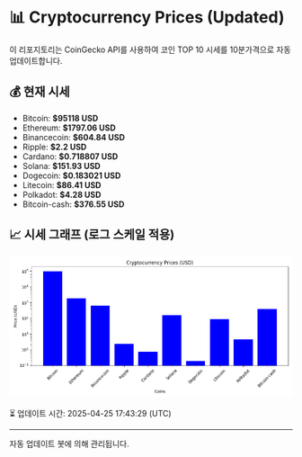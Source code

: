 
# 📊 Cryptocurrency Prices (Updated)

이 리포지토리는 CoinGecko API를 사용하여 코인 TOP 10 시세를 10분가격으로 자동 업데이트합니다.

## 💰 현재 시세
- Bitcoin: **$95118 USD**
- Ethereum: **$1797.06 USD**
- Binancecoin: **$604.84 USD**
- Ripple: **$2.2 USD**
- Cardano: **$0.718807 USD**
- Solana: **$151.93 USD**
- Dogecoin: **$0.183021 USD**
- Litecoin: **$86.41 USD**
- Polkadot: **$4.28 USD**
- Bitcoin-cash: **$376.55 USD**

## 📈 시세 그래프 (로그 스케일 적용)
![Crypto Prices](crypto_prices.png)

⏳ 업데이트 시간: 2025-04-25 17:43:29 (UTC)

---
자동 업데이트 봇에 의해 관리됩니다.
